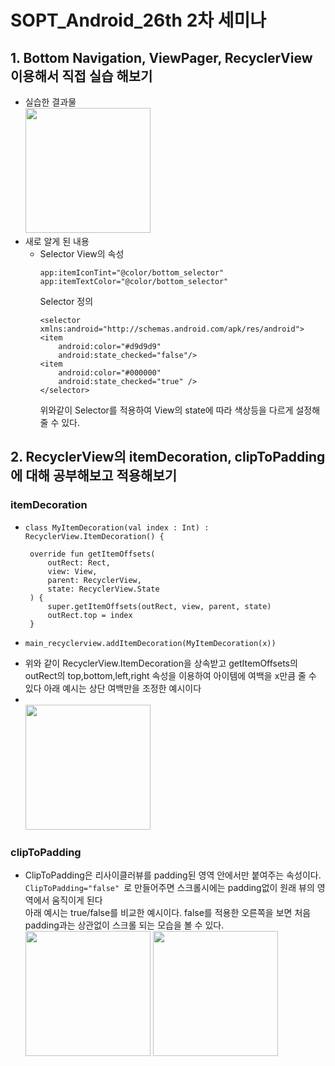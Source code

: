 # SOPT_Android_26th 2차 세미나


## 1. Bottom Navigation, ViewPager, RecyclerView 이용해서 직접 실습 해보기


+ 실습한 결과물
  <br/> <img width="200" src ="https://user-images.githubusercontent.com/46626421/81382349-35d4cc80-9149-11ea-8fe0-cc15abaa5a08.gif">
+ 새로 알게 된 내용  
  + Selector
    View의 속성
    ```
    app:itemIconTint="@color/bottom_selector"
    app:itemTextColor="@color/bottom_selector"
    ```
    Selector 정의
    ```
    <selector xmlns:android="http://schemas.android.com/apk/res/android">
    <item
        android:color="#d9d9d9"
        android:state_checked="false"/>
    <item 
        android:color="#000000"
        android:state_checked="true" />
    </selector>
    ```
    위와같이 Selector를 적용하여 View의 state에 따라 색상등을 다르게 설정해 줄 수 있다.
    
    
  
## 2. RecyclerView의 itemDecoration, clipToPadding에 대해 공부해보고 적용해보기
### itemDecoration
 - ```
   class MyItemDecoration(val index : Int) : RecyclerView.ItemDecoration() {

    override fun getItemOffsets(
        outRect: Rect,
        view: View,
        parent: RecyclerView,
        state: RecyclerView.State
    ) {
        super.getItemOffsets(outRect, view, parent, state)
        outRect.top = index
    }
   ```
  - ```
    main_recyclerview.addItemDecoration(MyItemDecoration(x))
    ```
  - 위와 같이 RecyclerView.ItemDecoration을 상속받고 getItemOffsets의 outRect의 top,bottom,left,right 속성을 이용하여 아이템에
  여백을 x만큼 줄 수 있다 아래 예시는 상단 여백만을 조정한 예시이다
  - <br/> <img width="200" src ="https://user-images.githubusercontent.com/46626421/81382754-d7f4b480-9149-11ea-8806-9c6b9718b771.png">


### clipToPadding
  - ClipToPadding은 리사이클러뷰를 padding된 영역 안에서만 붙여주는 속성이다.
   ```ClipToPadding="false" ```로 만들어주면 스크롤시에는 padding없이 원래 뷰의 영역에서 움직이게 된다
   <br/>아래 예시는 true/false를 비교한 예시이다. false를 적용한 오른쪽을 보면 처음 padding과는 상관없이 스크롤 되는 모습을 볼 수 있다.
   <br/> <img width="200" src ="https://user-images.githubusercontent.com/46626421/81382724-cca18900-9149-11ea-9a9f-49a3cf5417ff.gif">  <img width="200" src ="https://user-images.githubusercontent.com/46626421/81382836-fd81be00-9149-11ea-8308-52c77cc7be5c.gif">
    
